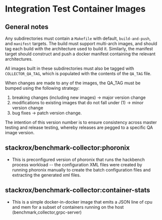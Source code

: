 
# Integration Test Container Images

## General notes
Any subdirectories must contain a `Makefile` with default, `build-and-push`,
and `manifest` targets. The build must support multi-arch images, and should
tag each build with the architecture used to build it. Similarly, the manifest
target should construct and push a docker manifest containing the relevant
architectures.

All images built in these subdirectories must also be tagged with
`COLLECTOR_QA_TAG`, which is populated with the contents of the `QA_TAG` file.

When changes are made to any of the images, the QA_TAG must be bumped using the
following strategy:

1. breaking changes (including new images) -> major version change
2. modifications to existing images that do not fall under (1) -> minor version
  change
3. bug fixes -> patch version change.

The intention of this version number is to ensure consistency across master
testing and release testing, whereby releases are pegged to a specific QA image
version.

## stackrox/benchmark-collector:phoronix
- This is preconfigured version of phoronix that runs the hackbench process workload -- the configuration XML files were created by running phoronix manually to create the batch configuration files and extracting the generated xml files.

## stackrox/benchmark-collector:container-stats
- This is a simple docker-in-docker image that emits a JSON line of cpu and mem for a subset of containers running on the host (benchmark,collector,grpc-server)
